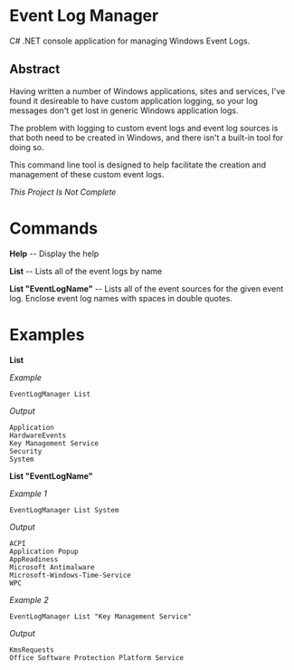 Event Log Manager
===============

C# .NET console application for managing Windows Event Logs.

Abstract
--------------

Having written a number of Windows applications, sites and services, I've found it desireable to have custom application logging, so your log messages don't get lost in generic Windows application logs.

The problem with logging to custom event logs and event log sources is that both need to be created in Windows, and there isn't a built-in tool for doing so.

This command line tool is designed to help facilitate the creation and management of these custom event logs.

_This Project Is Not Complete_

Commands
===============
**Help** -- Display the help

**List** -- Lists all of the event logs by name

**List "EventLogName"** -- Lists all of the event sources for the given event log. Enclose event log names with spaces in double quotes.

Examples
===============
**List**

*Example*

    EventLogManager List

*Output*

    Application
    HardwareEvents
    Key Management Service
    Security
    System
    
**List "EventLogName"**

*Example 1*
    
    EventLogManager List System

*Output*
    
    ACPI
    Application Popup
    AppReadiness
    Microsoft Antimalware
    Microsoft-Windows-Time-Service
    WPC

*Example 2*

    EventLogManager List "Key Management Service"

*Output*

    KmsRequests
    Office Software Protection Platform Service